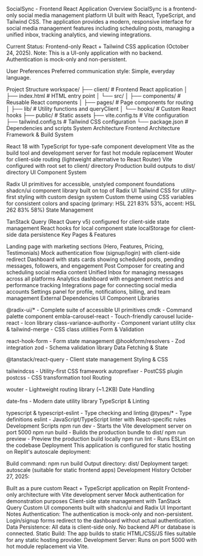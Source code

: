 SocialSync - Frontend React Application
Overview
SocialSync is a frontend-only social media management platform UI built with React, TypeScript, and Tailwind CSS. The application provides a modern, responsive interface for social media management features including scheduling posts, managing a unified inbox, tracking analytics, and viewing integrations.

Current Status: Frontend-only React + Tailwind CSS application (October 24, 2025). Note: This is a UI-only application with no backend. Authentication is mock-only and non-persistent.

User Preferences
Preferred communication style: Simple, everyday language.

Project Structure
workspace/
├── client/              # Frontend React application
│   ├── index.html       # HTML entry point
│   └── src/
│       ├── components/  # Reusable React components
│       ├── pages/       # Page components for routing
│       ├── lib/         # Utility functions and queryClient
│       └── hooks/       # Custom React hooks
├── public/              # Static assets
├── vite.config.ts       # Vite configuration
├── tailwind.config.ts   # Tailwind CSS configuration
└── package.json         # Dependencies and scripts
System Architecture
Frontend Architecture
Framework & Build System

React 18 with TypeScript for type-safe component development
Vite as the build tool and development server for fast hot module replacement
Wouter for client-side routing (lightweight alternative to React Router)
Vite configured with root set to client/ directory
Production build outputs to dist/ directory
UI Component System

Radix UI primitives for accessible, unstyled component foundations
shadcn/ui component library built on top of Radix UI
Tailwind CSS for utility-first styling with custom design system
Custom theme using CSS variables for consistent colors and spacing (primary: HSL 221 83% 53%, accent: HSL 262 83% 58%)
State Management

TanStack Query (React Query v5) configured for client-side state management
React hooks for local component state
localStorage for client-side data persistence
Key Pages & Features

Landing page with marketing sections (Hero, Features, Pricing, Testimonials)
Mock authentication flow (signup/login) with client-side redirect
Dashboard with stats cards showing scheduled posts, pending messages, followers, and engagement
Post Composer for creating and scheduling social media content
Unified Inbox for managing messages across all platforms
Analytics dashboard with engagement metrics and performance tracking
Integrations page for connecting social media accounts
Settings panel for profile, notifications, billing, and team management
External Dependencies
UI Component Libraries

@radix-ui/* - Complete suite of accessible UI primitives
cmdk - Command palette component
embla-carousel-react - Touch-friendly carousel
lucide-react - Icon library
class-variance-authority - Component variant utility
clsx & tailwind-merge - CSS class utilities
Form & Validation

react-hook-form - Form state management
@hookform/resolvers - Zod integration
zod - Schema validation library
Data Fetching & State

@tanstack/react-query - Client state management
Styling & CSS

tailwindcss - Utility-first CSS framework
autoprefixer - PostCSS plugin
postcss - CSS transformation tool
Routing

wouter - Lightweight routing library (~1.2KB)
Date Handling

date-fns - Modern date utility library
TypeScript & Linting

typescript & typescript-eslint - Type checking and linting
@types/* - Type definitions
eslint - JavaScript/TypeScript linter with React-specific rules
Development Scripts
npm run dev - Starts the Vite development server on port 5000
npm run build - Builds the production bundle to dist/
npm run preview - Preview the production build locally
npm run lint - Runs ESLint on the codebase
Deployment
This application is configured for static hosting on Replit's autoscale deployment:

Build command: npm run build
Output directory: dist/
Deployment target: autoscale (suitable for static frontend apps)
Development History
October 27, 2025:

Built as a pure custom React + TypeScript application on Replit
Frontend-only architecture with Vite development server
Mock authentication for demonstration purposes
Client-side state management with TanStack Query
Custom UI components built with shadcn/ui and Radix UI
Important Notes
Authentication: The authentication is mock-only and non-persistent. Login/signup forms redirect to the dashboard without actual authentication.
Data Persistence: All data is client-side only. No backend API or database is connected.
Static Build: The app builds to static HTML/CSS/JS files suitable for any static hosting provider.
Development Server: Runs on port 5000 with hot module replacement via Vite.

